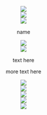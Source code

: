<div align="center">
  <img src="https://64.media.tumblr.com/a15a327be29ffc0decc20648785843b9/2597afcf5e857fa0-ae/s1280x1920/eedc893995a9e49476388720a3f334aa468c8d19.pnj">
</div>

<div align="center">
  <img src="https://64.media.tumblr.com/424a1a7b7deb843812978c76f1b3e527/b94f5aa4a2a2a3f4-72/s2048x3072/b67c353fd42210a704c548c099929ad1b479aaec.pnj">
</div>

<div align="center">
  <img src="https://64.media.tumblr.com/240b5f7e0ec3147353a7e4b16ff4872f/6869b527f3370e87-f2/s2048x3072/e91defe5c6d333af93207f5536cf858338aeef36.pnj">
</div>

<p align="center">name</p>

<div align="center">
  <img src="https://64.media.tumblr.com/ef6193729988b1bf78f9bb51ca756f3b/27135c145aba7e3a-3c/s250x400/5ff66f19ce3743eec71784a2cd1d54730f21ed7b.gifv">
</div>

<div align="center">
  <img src="https://64.media.tumblr.com/2568e7d82709ead76bf1f34452ec9239/bedb4ec6cf2ce37d-62/s2048x3072/eacfe82abcf88d8998ddbbb12c43eb2dbcbae703.pnj">
</div>

<p align="center">text here</p>
<p align="center">more text here</p>

<div align="center">
  <img src="https://64.media.tumblr.com/2a0fae33b4e8a6b0f28733a54eb4db51/bedb4ec6cf2ce37d-39/s2048x3072/fe0db993298fd8790bb802dd4337c096a006784e.pnj">
</div>

<div align="center">
  <img src="https://64.media.tumblr.com/4c0fbdb617de0a727198bd67bb55498b/af1d2bd09d335007-c5/s640x960/128e15ce5c977d219cfa80ff80c22352b117720b.pnj">
</div>

<div align="center">
  <img src="https://64.media.tumblr.com/52d4d48ec3955e2e6fb58f8bbe33c275/6e655db92b6f9731-11/s1280x1920/50ebfd9495fc3b46f2ad11ca13005b1a41cb8a46.pnj">
</div>

<div align="center">
  <img src="https://64.media.tumblr.com/424a1a7b7deb843812978c76f1b3e527/b94f5aa4a2a2a3f4-72/s2048x3072/b67c353fd42210a704c548c099929ad1b479aaec.pnj">
</div>

<div align="center">
  <img src="https://64.media.tumblr.com/a15a327be29ffc0decc20648785843b9/2597afcf5e857fa0-ae/s1280x1920/eedc893995a9e49476388720a3f334aa468c8d19.pnj">
</div>
